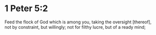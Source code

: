 # 1 Peter 5:2

Feed the flock of God which is among you, taking the oversight [thereof], not by constraint, but willingly; not for filthy lucre, but of a ready mind;